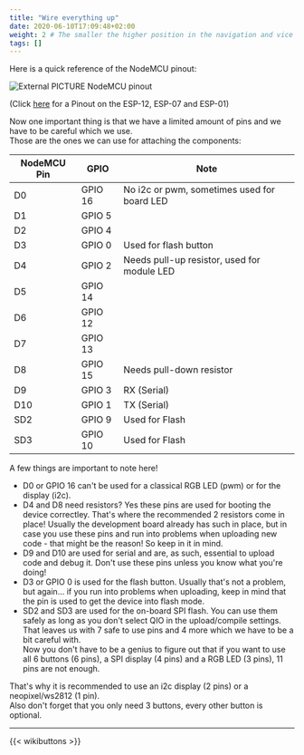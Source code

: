 ```yaml
---
title: "Wire everything up"
date: 2020-06-10T17:09:48+02:00
weight: 2 # The smaller the higher position in the navigation and vice versa
tags: []
---
```


Here is a quick reference of the NodeMCU pinout:  

![External PICTURE NodeMCU pinout](https://raw.githubusercontent.com/spacehuhn/nodemcu-devkit-v1.0/master/Documents/NODEMCU_DEVKIT_V1.0_PINMAP.png)

(Click [here](http://www.pighixxx.com/test/portfolio-items/esp8266/) for a Pinout on the ESP-12, ESP-07 and ESP-01)  

Now one important thing is that we have a limited amount of pins and we have to be careful which we use.  
Those are the ones we can use for attaching the components:  

| NodeMCU Pin |  GPIO   | Note |
| ----------- | ------- | ---- |
| D0          | GPIO 16 | No i2c or pwm, sometimes used for board LED |
| D1          | GPIO 5  | |
| D2          | GPIO 4  | |
| D3          | GPIO 0  | Used for flash button |
| D4          | GPIO 2  | Needs pull-up resistor, used for module LED  |
| D5          | GPIO 14 | |
| D6          | GPIO 12 | |
| D7          | GPIO 13 | |
| D8          | GPIO 15 | Needs pull-down resistor |
| D9          | GPIO 3  | RX (Serial) |
| D10         | GPIO 1  | TX (Serial) |
| SD2         | GPIO 9  | Used for Flash |
| SD3         | GPIO 10 | Used for Flash |

A few things are important to note here!  
- D0 or GPIO 16 can't be used for a classical RGB LED (pwm) or for the display (i2c).  
- D4 and D8 need resistors? Yes these pins are used for booting the device correctley. That's where the recommended 2 resistors come in place! Usually the development board already has such in place, but in case you use these pins and run into problems when uploading new code - that might be the reason! So keep in it in mind. 
- D9 and D10 are used for serial and are, as such, essential to upload code and debug it. Don't use these pins unless you know what you're doing!
- D3 or GPIO 0 is used for the flash button. Usually that's not a problem, but again... if you run into problems when uploading, keep in mind that the pin is used to get the device into flash mode.
- SD2 and SD3 are used for the on-board SPI flash. You can use them safely as long as you don't select QIO in the upload/compile settings.  
That leaves us with 7 safe to use pins and 4 more which we have to be a bit careful with.  
Now you don't have to be a genius to figure out that if you want to use all 6 buttons (6 pins), a SPI display (4 pins) and a RGB LED (3 pins), 11 pins are not enough.  

That's why it is recommended to use an i2c display (2 pins) or a neopixel/ws2812 (1 pin).  
Also don't forget that you only need 3 buttons, every other button is optional.  

---

{{< wikibuttons >}}